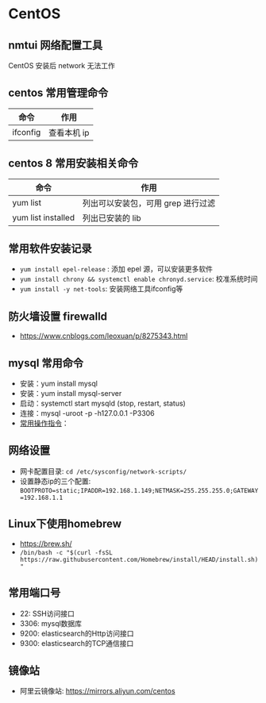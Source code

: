 # CentOS

## nmtui 网络配置工具

CentOS 安装后 network 无法工作

## centos 常用管理命令

| 命令     | 作用        |
| -------- | ----------- |
| ifconfig | 查看本机 ip |

## centos 8 常用安装相关命令

| 命令               | 作用                               |
| ------------------ | ---------------------------------- |
| yum list           | 列出可以安装包，可用 grep 进行过滤 |
| yum list installed | 列出已安装的 lib                   |

## 常用软件安装记录

- `yum install epel-release` : 添加 epel 源，可以安装更多软件
- `yum install chrony && systemctl enable chronyd.service`: 校准系统时间
- `yum install -y net-tools`: 安装网络工具ifconfig等

## 防火墙设置 firewalld

- <https://www.cnblogs.com/leoxuan/p/8275343.html>

## mysql 常用命令

- 安装：yum install mysql
- 安装：yum install mysql-server
- 启动：systemctl start mysqld (stop, restart, status)
- 连接：mysql -uroot -p -h127.0.0.1 -P3306
- [常用操作指令](../../../computer/database/MySQL.md#MySql常用操作指令)：

## 网络设置

- 网卡配置目录: `cd /etc/sysconfig/network-scripts/`
- 设置静态ip的三个配置: `BOOTPROTO=static;IPADDR=192.168.1.149;NETMASK=255.255.255.0;GATEWAY=192.168.1.1`

## Linux下使用homebrew

- <https://brew.sh/>
- `/bin/bash -c "$(curl -fsSL https://raw.githubusercontent.com/Homebrew/install/HEAD/install.sh)"`

## 常用端口号

- 22: SSH访问接口
- 3306: mysql数据库
- 9200: elasticsearch的Http访问接口
- 9300: elasticsearch的TCP通信接口

## 镜像站

- 阿里云镜像站: <https://mirrors.aliyun.com/centos>

